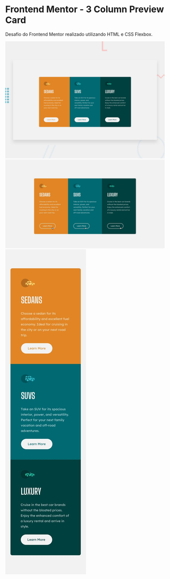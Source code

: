 # Frontend Mentor - 3 Column Preview Card

Desafio do Frontend Mentor realizado utilizando HTML e CSS Flexbox.

![Versão desktop](./design/desktop-preview.jpg)
![Versão desktop com hover](./design/active-states.jpg)
![Versão mobile](./design/mobile-design.jpg)
